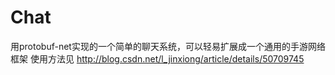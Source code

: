 # Chat
用protobuf-net实现的一个简单的聊天系统，可以轻易扩展成一个通用的手游网络框架
使用方法见 http://blog.csdn.net/l_jinxiong/article/details/50709745
